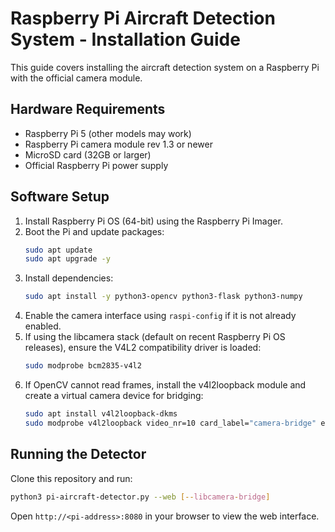 # Raspberry Pi Aircraft Detection System - Installation Guide

This guide covers installing the aircraft detection system on a Raspberry Pi with the official camera module.

## Hardware Requirements

- Raspberry Pi 5 (other models may work)
- Raspberry Pi camera module rev 1.3 or newer
- MicroSD card (32GB or larger)
- Official Raspberry Pi power supply

## Software Setup

1. Install Raspberry Pi OS (64-bit) using the Raspberry Pi Imager.
2. Boot the Pi and update packages:
   ```bash
   sudo apt update
   sudo apt upgrade -y
   ```
3. Install dependencies:
   ```bash
   sudo apt install -y python3-opencv python3-flask python3-numpy
   ```
4. Enable the camera interface using `raspi-config` if it is not already enabled.
5. If using the libcamera stack (default on recent Raspberry Pi OS releases),
   ensure the V4L2 compatibility driver is loaded:
   ```bash
   sudo modprobe bcm2835-v4l2
   ```
6. If OpenCV cannot read frames, install the v4l2loopback module and create a
   virtual camera device for bridging:
   ```bash
   sudo apt install v4l2loopback-dkms
   sudo modprobe v4l2loopback video_nr=10 card_label="camera-bridge" exclusive_caps=1
   ```

## Running the Detector

Clone this repository and run:

```bash
python3 pi-aircraft-detector.py --web [--libcamera-bridge]
```

Open `http://<pi-address>:8080` in your browser to view the web interface.

